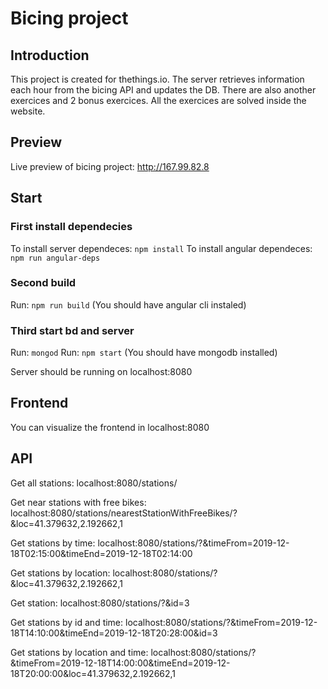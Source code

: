 # Bicing project

## Introduction

This project is created for thethings.io.  The server retrieves information each hour from the bicing API and updates the DB. There are also another exercices and 2 bonus exercices. All the exercices are solved inside the website. 

## Preview

Live preview of bicing project: http://167.99.82.8 

## Start

### First install dependecies

To install server dependeces: `npm install`
To install angular dependeces: `npm run angular-deps`

### Second build

Run: `npm run build`
(You should have angular cli instaled)

### Third start bd and server

Run: `mongod`
Run: `npm start`
(You should have mongodb installed)

Server should be running on localhost:8080

## Frontend
You can visualize the frontend in localhost:8080

## API

Get all stations: localhost:8080/stations/

Get near stations with free bikes: localhost:8080/stations/nearestStationWithFreeBikes/?&loc=41.379632,2.192662,1

Get stations by time: localhost:8080/stations/?&timeFrom=2019-12-18T02:15:00&timeEnd=2019-12-18T02:14:00

Get stations by location: localhost:8080/stations/?&loc=41.379632,2.192662,1

Get station: localhost:8080/stations/?&id=3

Get stations by id and time: localhost:8080/stations/?&timeFrom=2019-12-18T14:10:00&timeEnd=2019-12-18T20:28:00&id=3

Get stations by location and time: localhost:8080/stations/?&timeFrom=2019-12-18T14:00:00&timeEnd=2019-12-18T20:00:00&loc=41.379632,2.192662,1



